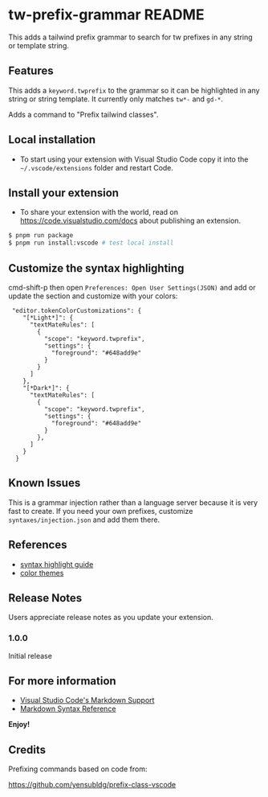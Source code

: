 # tw-prefix-grammar README

This adds a tailwind prefix grammar to search for tw prefixes in any string or template string.

## Features

This adds a `keyword.twprefix` to the grammar so it can be highlighted in any string or string template. It currently only matches `tw*-` and `gd-*`.

Adds a command to "Prefix tailwind classes".

## Local installation

- To start using your extension with Visual Studio Code copy it into the `~/.vscode/extensions` folder and restart Code.

## Install your extension

- To share your extension with the world, read on https://code.visualstudio.com/docs about publishing an extension.

```sh
$ pnpm run package
$ pnpm run install:vscode # test local install
```

## Customize the syntax highlighting

cmd-shift-p then open `Preferences: Open User Settings(JSON)` and add or update the section and customize with your colors:

```
 "editor.tokenColorCustomizations": {
    "[*Light*]": {
      "textMateRules": [
        {
          "scope": "keyword.twprefix",
          "settings": {
            "foreground": "#648add9e"
          }
        }
      ]
    },
    "[*Dark*]": {
      "textMateRules": [
        {
          "scope": "keyword.twprefix",
          "settings": {
            "foreground": "#648add9e"
          }
        },
      ]
    }
  }
```

## Known Issues

This is a grammar injection rather than a language server because it is very fast to create. If you need your own prefixes, customize `syntaxes/injection.json` and add them there.

## References

- [syntax highlight guide](https://code.visualstudio.com/api/language-extensions/syntax-highlight-guide)
- [color themes](https://code.visualstudio.com/api/extension-guides/color-theme#syntax-colors)

## Release Notes

Users appreciate release notes as you update your extension.

### 1.0.0

Initial release

## For more information

- [Visual Studio Code's Markdown Support](http://code.visualstudio.com/docs/languages/markdown)
- [Markdown Syntax Reference](https://help.github.com/articles/markdown-basics/)

**Enjoy!**

## Credits

Prefixing commands based on code from:

https://github.com/yensubldg/prefix-class-vscode
